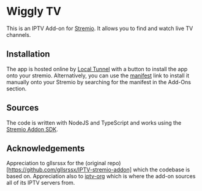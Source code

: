 # Wiggly TV
This is an IPTV Add-on for [Stremio](https://www.stremio.com/). It allows you to find and watch live TV channels.

## Installation
The app is hosted online by [Local Tunnel](http://stremio-addon-wigglytv.loca.lt/) with a button to install the app onto your stremio.
Alternatively, you can use the [manifest](http://stremio-addon-wigglytv.loca.lt/manifest.json) link to install it manually onto your Stremio by searching for the manifest in the Add-Ons section.

## Sources
The code is written with NodeJS and TypeScript and works using the [Stremio Addon SDK](https://github.com/Stremio/stremio-addon-sdk).

## Acknowledgements
Appreciation to gllsrssx for the (original repo)[https://github.com/gllsrssx/IPTV-stremio-addon] which the codebase is based on.
Appreciation also to [iptv-org](https://github.com/iptv-org/iptv) which is where the add-on sources all of its IPTV servers from.
